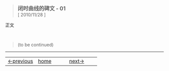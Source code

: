 > <big> **闭时曲线的碑文 - 01** </big>  
> [ 2010/11/28 ]   

正文

<br/>  

> (to be continued)
---

<table style="width:100%">
<tr>
    <td style="width:33%"> <a href="./004"> ←previous </a> </td>
    <td style="width:34%"> <a href="../../README"> home </a> </td>
    <td style="width:33%"> <a href="./005"> next→ </a> </td>
</tr>
</table>
